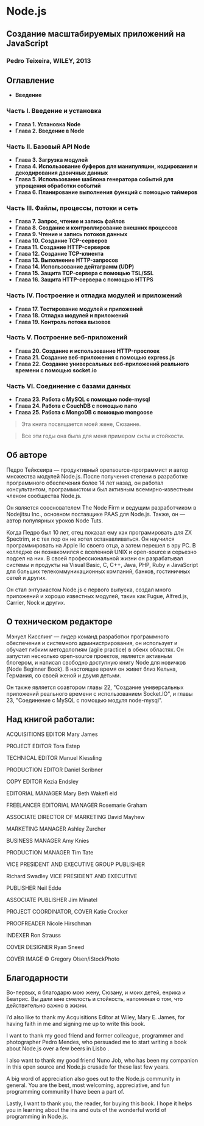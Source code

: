 # Node.js
## Создание масштабируемых приложений на JavaScript
### Pedro Teixeira, WILEY, 2013

## Оглавление

* **Введение**

### Часть I. Введение и установка

* **Глава 1. Установка Node**
* **Глава 2. Введение в Node**

### Часть II. Базовый API Node

* **Глава 3. Загрузка модулей**
* **Глава 4. Использование буферов для манипуляции, кодирования и декодирования двоичных данных**
* **Глава 5. Использование шаблона генератора событий для упрощения обработки событий**
* **Глава 6. Планирование выполнения функций с помощью таймеров**

### Часть III. Файлы, процессы, потоки и сеть

* **Глава 7. Запрос, чтение и запись файлов**
* **Глава 8. Создание и контроллирование внешних процессов**
* **Глава 9. Чтение и запись потоков данных**
* **Глава 10. Создание TCP-серверов**
* **Глава 11. Создание HTTP-серверов**
* **Глава 12. Создание TCP-клиента**
* **Глава 13. Выполнение HTTP-запросов**
* **Глава 14. Использование дейтаграмм (UDP)**
* **Глава 15. Защита TCP-сервера с помощью TSL/SSL**
* **Глава 16. Защита HTTP-сервера с помощью HTTPS**

### Часть IV. Построение и отладка модулей и приложений

* **Глава 17. Тестирование модулей и приложений**
* **Глава 18. Отладка модулей и приложений**
* **Глава 19. Контроль потока вызовов**

### Часть V. Построение веб-приложений

* **Глава 20. Создание и использование HTTP-прослоек**
* **Глава 21. Создание веб-приложения с помощью express.js**
* **Глава 22. Создание универсальных веб-приложений реального времени с помощью socket.io**

### Часть VI. Соединение с базами данных

* **Глава 23. Работа с MySQL с помощью node-mysql**
* **Глава 24. Работа с CouchDB с помощью nano**
* **Глава 25. Работа с MongoDB с помощью mongoose**

>Эта книга посвящается моей жене, Сюзанне.

> Все эти годы она была для меня примером силы и стойкости.


## Об авторе

Педро Тейксеира — продуктивный opensource-программист и автор множества модулей Node.js. После получения степени в разработке программного обеспечения более 14 лет назад, он работал консультантом, программистом и был активным всемирно-известным членом сообщества Node.js.

Он является сооснователем The Node Firm и ведущим разработчиком в Nodejitsu Inc., основном поставщике PAAS для Node.js. Также, он — автор популярных уроков Node Tuts.

Когда Педро был 10 лет, отец показал ему как програмировать для ZX Spectrim, и с тех пор он не хотел останавливаться. Он научился программировать на Apple IIc своего отца, а затем перешел в эру PC. В колледже он познакомился с вселенной UNIX и open-source и серьезно подсел на них. В своей профессиональной жизни он разрабатывал системы и продукты на Visual Basic, C, C++, Java, PHP, Ruby и JavaScript для больших телекоммуникационных компаний, банков, гостиничных сетей и других.

Он стал энтузиастом Node.js с первого выпуска, создал много приложений и хорошо известных модулей, таких как Fugue, Alfred.js, Carrier, Nock и других.

## О техническом редакторе

Мэнуел Кисслинг — лидер команд разработки программного обеспечения и системного администрирования, он использует и обучает гибким методологиям (agile practice) в обеих областях. Он запустил несколько open-source проектов, является активным блогером, и написал свободно доступную книгу Node для новичков (Node Beginner Book). В настоящее время он живет близ Кельна, Германия, со своей женой и двумя детьми.

Он также является соавтором главы 22, "Создание универсальных приложений реального времени с использованием Socket.IO", и главы 23, "Соединение с MySQL с помощью модуля node-mysql".

## Над книгой работали:

ACQUISITIONS EDITOR
Mary James

PROJECT EDITOR
Tora Estep

TECHNICAL EDITOR
Manuel Kiessling

PRODUCTION EDITOR
Daniel Scribner

COPY EDITOR
Kezia Endsley

EDITORIAL MANAGER
Mary Beth Wakefi eld

FREELANCER EDITORIAL MANAGER
Rosemarie Graham

ASSOCIATE DIRECTOR OF MARKETING
David Mayhew

MARKETING MANAGER
Ashley Zurcher

BUSINESS MANAGER
Amy Knies

PRODUCTION MANAGER
Tim Tate

VICE PRESIDENT AND EXECUTIVE
GROUP PUBLISHER

Richard Swadley
VICE PRESIDENT AND EXECUTIVE

PUBLISHER
Neil Edde

ASSOCIATE PUBLISHER
Jim Minatel

PROJECT COORDINATOR, COVER
Katie Crocker

PROOFREADER
Nicole Hirschman

INDEXER
Ron Strauss

COVER DESIGNER
Ryan Sneed

COVER IMAGE
© Gregory Olsen/iStockPhoto

## Благодарности

Во-первых, я благодарю мою жену, Сюзану, и моих детей, енрика и Беатрис. Вы дали мне смелость и стойкость, напоминая о том, что действительно важно в жизни.

I’d also like to thank my Acquisitions Editor at Wiley, Mary E. James, for having faith in me and signing me up to write this book.

I want to thank my good friend and former colleague, programmer and photographer Pedro Mendes, who persuaded me to start writing a book about Node.js over a few beers in Lisbo .

I also want to thank my good friend Nuno Job, who has been my companion in this open source and Node.js crusade for these last few years.

A big word of appreciation also goes out to the Node.js community in general. You are the best, most welcoming, appreciative, and fun programming community I have been a part of.

Lastly, I want to thank you, the reader, for buying this book. I hope it helps you in learning about the ins and outs of the wonderful world of programming in Node.js.